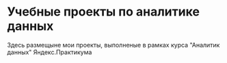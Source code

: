 # Учебные проекты по аналитике данных

Здесь размещыне мои проекты, выполненые в рамках курса "Аналитик данных" Яндекс.Практикума


